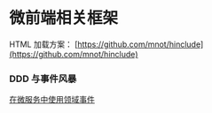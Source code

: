 微前端相关框架
===



 HTML 加载方案： [https://github.com/mnot/hinclude](https://github.com/mnot/hinclude)


### DDD 与事件风暴

[在微服务中使用领域事件](https://insights.thoughtworks.cn/use-domain-events-in-microservices/) 
